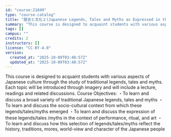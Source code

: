 ```yaml
---
id: "course:21849"
type: "course-catalog"
title: "歴史と文化２(Japanese Legends, Tales and Myths as Expressed in the Arts: 2) ／HISTORY AND CULTURE2(JAPANESE LEGENDS, TALES AND MYTHS AS EXPRESSED IN THE ARTS: 2)"
summary: "This course is designed to acquaint students with various aspects of Japanese culture through the study of traditional l…"
tags: []
campus: ""
credits: 2
instructors: []
license: "CC-BY-4.0"
version:
  created_at: "2025-10-09T03:48:57Z"
  updated_at: "2025-10-09T03:48:57Z"
---
```

This course is designed to acquaint students with various aspects of Japanese culture through the study of traditional legends, tales and myths. Each topic will be introduced through imagery and will include a lecture, readings and related discussions. Course Objectives: ・To learn and discuss a broad variety of traditional Japanese legends, tales and myths ・To learn and discuss the socio-cultural context from which these legends/tales/myths emerged ・To learn and discuss the expression of these legends/tales /myths in the context of performance, ritual, and art ・To learn and discuss how this selection of legends/tales/myths reflect the history, traditions, mores, world-view and character of the Japanese people
